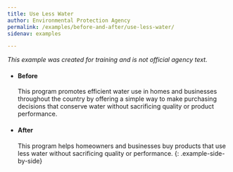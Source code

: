 ```yaml
---
title: Use Less Water
author: Environmental Protection Agency
permalink: /examples/before-and-after/use-less-water/
sidenav: examples

---
```


_This example was created for training and is not official agency text._

* #### Before

  This program promotes efficient water use in homes and businesses throughout the country by offering a simple way to make purchasing decisions that conserve water without sacrificing quality or product performance.

* #### After

  This program helps homeowners and businesses buy products that use less water without sacrificing quality or performance.
{: .example-side-by-side}
